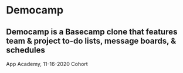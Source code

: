 # Democamp
Democamp is a Basecamp clone that features team & project to-do lists, message boards, & schedules
---
App Academy, 11-16-2020 Cohort
